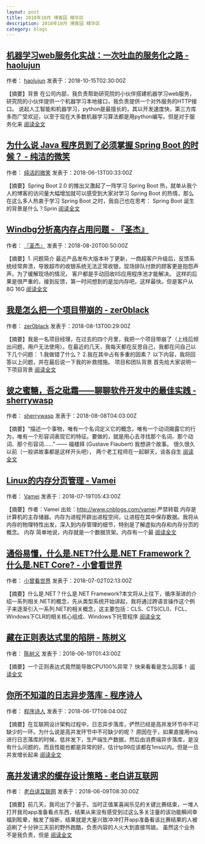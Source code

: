 ```yaml
---
layout: post
title: 2018年10月 博客园 精华区
description: 2018年10月 博客园 精华区
category: blogs
---
```

## [机器学习web服务化实战：一次吐血的服务化之路 - haolujun](http://www.cnblogs.com/haolujun/archive/2018/10/15/9778939.html) 
作者： [haolujun](http://www.cnblogs.com/haolujun/) 发表于：2018-10-15T02:30:00Z 

【摘要】背景 在公司内部，我负责帮助研究院的小伙伴搭建机器学习web服务，研究院的小伙伴提供一个机器学习本地接口，我负责提供一个对外服务的HTTP接口。 说起人工智能和机器学习，python是最擅长的，其以开发速度快，第三方库多而广受欢迎，以至于现在大多数机器学习算法都是用python编写。但是对于服务化来 <a href="http://www.cnblogs.com/haolujun/archive/2018/10/15/9778939.html" target="_blank">阅读全文</a> 

## [为什么说 Java 程序员到了必须掌握 Spring Boot 的时候？ - 纯洁的微笑](http://www.cnblogs.com/ityouknow/archive/2018/06/13/9175980.html) 
作者： [纯洁的微笑](http://www.cnblogs.com/ityouknow/) 发表于：2018-06-13T00:33:00Z 

【摘要】Spring Boot 2.0 的推出又激起了一阵学习 Spring Boot 热，就单从我个人的博客的访问量大幅增加就可以感受到大家对学习 Spring Boot 的热情，那么在这么多人热衷于学习 Spring Boot 之时，我自己也在思考： Spring Boot 诞生的背景是什么？Sprin <a href="http://www.cnblogs.com/ityouknow/archive/2018/06/13/9175980.html" target="_blank">阅读全文</a> 

## [Windbg分析高内存占用问题 - 『圣杰』](http://www.cnblogs.com/sheng-jie/archive/2018/08/20/9503650.html) 
作者： [『圣杰』](http://www.cnblogs.com/sheng-jie/) 发表于：2018-08-20T00:50:00Z 

【摘要】1. 问题简介 最近产品发布大版本补丁更新，一商超客户升级后，反馈系统经常奔溃，导致超市的收银系统无法正常收银，现场排队付款的顾客更是抱怨声声。为了缓解现场的情况， 客户都是手动回收IIS应用程序池才能解决。 这样的后果是很严重的，接到反馈，第一时间想到的是加内存吧，这样最快。但是客户从8G 16G <a href="http://www.cnblogs.com/sheng-jie/archive/2018/08/20/9503650.html" target="_blank">阅读全文</a> 

## [我是怎么把一个项目带崩的 - zer0black](http://www.cnblogs.com/zer0Black/archive/2018/08/13/9463206.html) 
作者： [zer0black](http://www.cnblogs.com/zer0Black/) 发表于：2018-08-13T00:29:00Z 

【摘要】我是一名项目经理，在过去的四个月里，我把一个项目带崩了（上线后频出问题，用户无法使用）。在最近的几天，我每天都在反思自己，我都在问自己以下几个问题： 1.我做错了什么？ 2.我在其中占有多重的因素？ 以下内容，我将回答以上问题，并在最后说一下我的补救措施。 项目和团队背景 首先给大家说明一下项目背景 <a href="http://www.cnblogs.com/zer0Black/archive/2018/08/13/9463206.html" target="_blank">阅读全文</a> 

## [彼之蜜糖，吾之砒霜——聊聊软件开发中的最佳实践 - sherrywasp](http://www.cnblogs.com/sherrywasp/archive/2018/08/08/9436623.html) 
作者： [sherrywasp](http://www.cnblogs.com/sherrywasp/) 发表于：2018-08-08T04:03:00Z 

【摘要】“描述一个事物，唯有一个名词定义它的概念，唯有一个动词揭露它的行为，唯有一个形容词表现它的特征。要做的，就是用心去寻找那个名词、那个动词、那个形容词……” —— 福楼拜 (Gustave Flaubert) 我想讲个故事。 很久很久以前（一般讲故事都是这样开头吧）， 两个老工程师在一起聊天，谈各自生 <a href="http://www.cnblogs.com/sherrywasp/archive/2018/08/08/9436623.html" target="_blank">阅读全文</a> 

## [Linux的内存分页管理 - Vamei](http://www.cnblogs.com/vamei/archive/2018/07/19/9329278.html) 
作者： [Vamei](http://www.cnblogs.com/vamei/) 发表于：2018-07-19T05:43:00Z 

【摘要】作者：Vamei 出处：http://www.cnblogs.com/vamei 严禁转载 内存是计算机的主存储器。内存为进程开辟出进程空间，让进程在其中保存数据。我将从内存的物理特性出发，深入到内存管理的细节，特别是了解虚拟内存和内存分页的概念。 内存 简单地说，内存就是一个数据货架。内存有一个最 <a href="http://www.cnblogs.com/vamei/archive/2018/07/19/9329278.html" target="_blank">阅读全文</a> 

## [通俗易懂，什么是.NET?什么是.NET Framework？什么是.NET Core? - 小曾看世界](http://www.cnblogs.com/1996V/archive/2018/07/02/9037603.html) 
作者： [小曾看世界](http://www.cnblogs.com/1996V/) 发表于：2018-07-02T02:13:00Z 

【摘要】什么是.NET？什么是.NET Framework?本文将从上往下，循序渐进的介绍一系列相关.NET的概念，先从类型系统开始讲起，我将通过跨语言操作这个例子来逐渐引入一系列.NET的相关概念，这主要包括：CLS、CTS(CLI)、FCL、Windows下CLR的相关核心组成、Windows下托管程序 <a href="http://www.cnblogs.com/1996V/archive/2018/07/02/9037603.html" target="_blank">阅读全文</a> 

## [藏在正则表达式里的陷阱 - 陈树义](http://www.cnblogs.com/chanshuyi/archive/2018/06/19/9197164.html) 
作者： [陈树义](http://www.cnblogs.com/chanshuyi/) 发表于：2018-06-19T01:43:00Z 

【摘要】一个正则表达式竟然能导致CPU100%异常？ 快来看看是怎么回事！ <a href="http://www.cnblogs.com/chanshuyi/archive/2018/06/19/9197164.html" target="_blank">阅读全文</a> 

## [你所不知道的日志异步落库 - 程序诗人](http://www.cnblogs.com/scy251147/archive/2018/06/17/9193075.html) 
作者： [程序诗人](http://www.cnblogs.com/scy251147/) 发表于：2018-06-17T08:04:00Z 

【摘要】在互联网设计架构过程中，日志异步落库，俨然已经是高并发环节中不可缺少的一环。为什么说是高并发环节中不可缺少的呢？ 原因在于，如果直接用mq进行日志落库的时候，低并发下，生产端生产数据，然后由消费端异步落库，是没有什么问题的，而且性能也都是异常的好，估计tp99应该都在1ms以内。但是一旦并发增长起来 <a href="http://www.cnblogs.com/scy251147/archive/2018/06/17/9193075.html" target="_blank">阅读全文</a> 

## [高并发请求的缓存设计策略 - 老白讲互联网](http://www.cnblogs.com/bethunebtj/archive/2018/06/09/9159914.html) 
作者： [老白讲互联网](http://www.cnblogs.com/bethunebtj/) 发表于：2018-06-09T08:30:00Z 

【摘要】前几天，我司出了个篓子。当时正值某喜闻乐见的关键比赛结束，一堆人打开我司app准备看点东西，结果从来没有感受到过这么多关注量的该功能瞬间幸福到眩晕，触发了熔断，结果就是大量兴致冲冲打开app准备看该比赛结果的人被迫刷了十分钟三天前的野外跑酷，负责内容的人火大到直接骂娘。 虽然这个业务不是我负责，但是 <a href="http://www.cnblogs.com/bethunebtj/archive/2018/06/09/9159914.html" target="_blank">阅读全文</a> 

